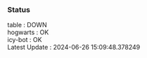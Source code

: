 ### Status


table : DOWN  
hogwarts : OK  
icy-bot : OK  
Latest Update : 2024-06-26 15:09:48.378249
